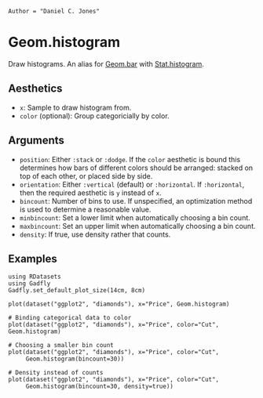 ```@meta
Author = "Daniel C. Jones"
```

# Geom.histogram

Draw histograms. An alias for [Geom.bar](@ref) with [Stat.histogram](@ref).

## Aesthetics

  * `x`: Sample to draw histogram from.
  * `color` (optional): Group categoricially by color.


## Arguments

  * `position`: Either `:stack` or `:dodge`. If the `color` aesthetic is
    bound this determines how bars of different colors should be arranged:
    stacked on top of each other, or placed side by side.
  * `orientation`: Either `:vertical` (default) or `:horizontal`. If
    `:horizontal`, then the required aesthetic is `y` instead of `x`.
  * `bincount`: Number of bins to use. If unspecified, an optimization method
    is used to determine a reasonable value.
  * `minbincount`: Set a lower limit when automatically choosing a bin count.
  * `maxbincount`: Set an upper limit when automatically choosing a bin count.
  * `density`: If true, use density rather that counts.

## Examples

```@setup 1
using RDatasets
using Gadfly
Gadfly.set_default_plot_size(14cm, 8cm)
```

```@example 1
plot(dataset("ggplot2", "diamonds"), x="Price", Geom.histogram)
```

```@example 1
# Binding categorical data to color
plot(dataset("ggplot2", "diamonds"), x="Price", color="Cut", Geom.histogram)
```

```@example 1
# Choosing a smaller bin count
plot(dataset("ggplot2", "diamonds"), x="Price", color="Cut",
     Geom.histogram(bincount=30))
```

```@example 1
# Density instead of counts
plot(dataset("ggplot2", "diamonds"), x="Price", color="Cut",
     Geom.histogram(bincount=30, density=true))
```
